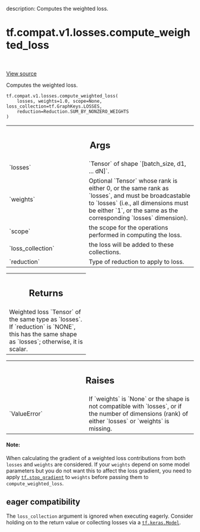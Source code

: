 description: Computes the weighted loss.

<div itemscope itemtype="http://developers.google.com/ReferenceObject">
<meta itemprop="name" content="tf.compat.v1.losses.compute_weighted_loss" />
<meta itemprop="path" content="Stable" />
</div>

# tf.compat.v1.losses.compute_weighted_loss

<!-- Insert buttons and diff -->

<table class="tfo-notebook-buttons tfo-api nocontent" align="left">

</table>

<a target="_blank" href="/code/stable/tensorflow/python/ops/losses/losses_impl.py">View source</a>



Computes the weighted loss.

<pre class="devsite-click-to-copy prettyprint lang-py tfo-signature-link">
<code>tf.compat.v1.losses.compute_weighted_loss(
    losses, weights=1.0, scope=None, loss_collection=tf.GraphKeys.LOSSES,
    reduction=Reduction.SUM_BY_NONZERO_WEIGHTS
)
</code></pre>



<!-- Placeholder for "Used in" -->


<!-- Tabular view -->
 <table class="responsive fixed orange">
<colgroup><col width="214px"><col></colgroup>
<tr><th colspan="2"><h2 class="add-link">Args</h2></th></tr>

<tr>
<td>
`losses`
</td>
<td>
`Tensor` of shape `[batch_size, d1, ... dN]`.
</td>
</tr><tr>
<td>
`weights`
</td>
<td>
Optional `Tensor` whose rank is either 0, or the same rank as
`losses`, and must be broadcastable to `losses` (i.e., all dimensions must
be either `1`, or the same as the corresponding `losses` dimension).
</td>
</tr><tr>
<td>
`scope`
</td>
<td>
the scope for the operations performed in computing the loss.
</td>
</tr><tr>
<td>
`loss_collection`
</td>
<td>
the loss will be added to these collections.
</td>
</tr><tr>
<td>
`reduction`
</td>
<td>
Type of reduction to apply to loss.
</td>
</tr>
</table>



<!-- Tabular view -->
 <table class="responsive fixed orange">
<colgroup><col width="214px"><col></colgroup>
<tr><th colspan="2"><h2 class="add-link">Returns</h2></th></tr>
<tr class="alt">
<td colspan="2">
Weighted loss `Tensor` of the same type as `losses`. If `reduction` is
`NONE`, this has the same shape as `losses`; otherwise, it is scalar.
</td>
</tr>

</table>



<!-- Tabular view -->
 <table class="responsive fixed orange">
<colgroup><col width="214px"><col></colgroup>
<tr><th colspan="2"><h2 class="add-link">Raises</h2></th></tr>

<tr>
<td>
`ValueError`
</td>
<td>
If `weights` is `None` or the shape is not compatible with
`losses`, or if the number of dimensions (rank) of either `losses` or
`weights` is missing.
</td>
</tr>
</table>



#### Note:

When calculating the gradient of a weighted loss contributions from
both `losses` and `weights` are considered. If your `weights` depend
on some model parameters but you do not want this to affect the loss
gradient, you need to apply <a href="../../../../tf/stop_gradient.md"><code>tf.stop_gradient</code></a> to `weights` before
passing them to `compute_weighted_loss`.




 <section><devsite-expandable expanded>
 <h2 class="showalways">eager compatibility</h2>

The `loss_collection` argument is ignored when executing eagerly. Consider
holding on to the return value or collecting losses via a <a href="../../../../tf/keras/Model.md"><code>tf.keras.Model</code></a>.


 </devsite-expandable></section>

